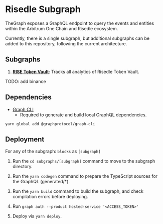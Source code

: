 # Risedle Subgraph

TheGraph exposes a GraphQL endpoint to query the events and entities within the Arbitrum One Chain and Risedle ecosystem.

Currently, there is a single subgraph, but additional subgraphs can be added to this repository, following the current architecture.

## Subgraphs

1. **[RISE Token Vault](https://thegraph.com/hosted-service/subgraph/dimasriat/risedle-dashboard)**: Tracks all analytics of Risedle Token Vault.

TODO: add binance

## Dependencies

- [Graph CLI](https://github.com/graphprotocol/graph-cli)
    - Required to generate and build local GraphQL dependencies.

```shell
yarn global add @graphprotocol/graph-cli
```

## Deployment

For any of the subgraph: `blocks` as `[subgraph]`

1. Run the `cd subgraphs/[subgraph]` command to move to the subgraph directory.

2. Run the `yarn codegen` command to prepare the TypeScript sources for the GraphQL (generated/*).

3. Run the `yarn build` command to build the subgraph, and check compilation errors before deploying.

4. Run `graph auth --product hosted-service '<ACCESS_TOKEN>'`

5. Deploy via `yarn deploy`.
